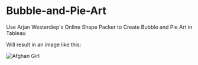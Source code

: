 # Bubble-and-Pie-Art
Use Arjan Westerdiep's Online Shape Packer to Create Bubble and Pie Art in Tableau

Will result in an image like this:

![Afghan Girl](https://i.imgur.com/NVJG5rn.jpg)
